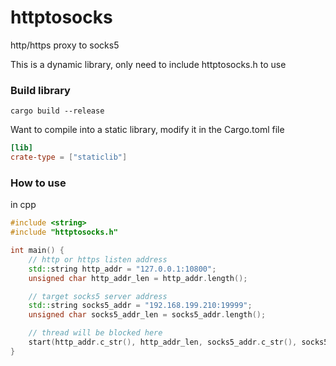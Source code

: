 # httptosocks
http/https proxy to socks5

This is a dynamic library, only need to include httptosocks.h to use

### Build library
```shell
cargo build --release
```

Want to compile into a static library, modify it in the Cargo.toml file
```toml
[lib]
crate-type = ["staticlib"]
```

### How to use
in cpp 
```cpp
#include <string>
#include "httptosocks.h"

int main() {
    // http or https listen address
    std::string http_addr = "127.0.0.1:10800";
    unsigned char http_addr_len = http_addr.length();

    // target socks5 server address
    std::string socks5_addr = "192.168.199.210:19999";
    unsigned char socks5_addr_len = socks5_addr.length();

    // thread will be blocked here
    start(http_addr.c_str(), http_addr_len, socks5_addr.c_str(), socks5_addr_len);
}
```
